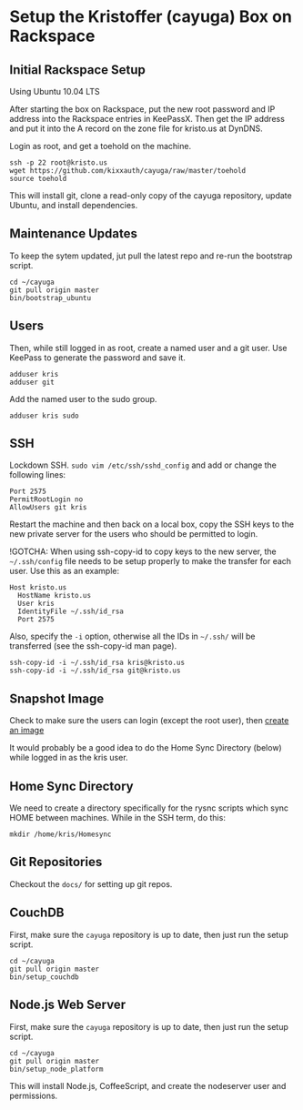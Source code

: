 Setup the Kristoffer (cayuga) Box on Rackspace
==============================================


Initial Rackspace Setup
-----------------------
Using Ubuntu 10.04 LTS

After starting the box on Rackspace, put the new root password and IP address
into the Rackspace entries in KeePassX. Then get the IP address and put it into
the A record on the zone file for kristo.us at DynDNS.

Login as root, and get a toehold on the machine.

    ssh -p 22 root@kristo.us
    wget https://github.com/kixxauth/cayuga/raw/master/toehold
    source toehold

This will install git, clone a read-only copy of the cayuga repository, update
Ubuntu, and install dependencies.


Maintenance Updates
-------------------
To keep the sytem updated, jut pull the latest repo and re-run the bootstrap script.

    cd ~/cayuga
    git pull origin master
    bin/bootstrap_ubuntu


Users
-----
Then, while still logged in as root, create a named user and a git user.  Use
KeePass to generate the password and save it.

    adduser kris
    adduser git

Add the named user to the sudo group.

    adduser kris sudo


SSH
---
Lockdown SSH. `sudo vim /etc/ssh/sshd_config` and add or change the following lines:

    Port 2575
    PermitRootLogin no
    AllowUsers git kris

Restart the machine and then back on a local box, copy the SSH keys to the new
private server for the users who should be permitted to login.

!GOTCHA:
When using ssh-copy-id to copy keys to the new server, the `~/.ssh/config` file
needs to be setup properly to make the transfer for each user. Use this as an
example:

    Host kristo.us
      HostName kristo.us
      User kris
      IdentityFile ~/.ssh/id_rsa
      Port 2575

Also, specify the `-i` option, otherwise all the IDs in `~/.ssh/` will be
transferred (see the ssh-copy-id man page).

    ssh-copy-id -i ~/.ssh/id_rsa kris@kristo.us
    ssh-copy-id -i ~/.ssh/id_rsa git@kristo.us


Snapshot Image
--------------
Check to make sure the users can login (except the root user), then [create an image](http://www.rackspace.com/knowledge_center/index.php/Creating_a_Cloud_Server_from_a_Backup_Image)

It would probably be a good idea to do the Home Sync Directory (below) while
logged in as the kris user.


Home Sync Directory
-------------------
We need to create a directory specifically for the rysnc scripts which sync
HOME between machines. While in the SSH term, do this:

    mkdir /home/kris/Homesync


Git Repositories
----------------
Checkout the `docs/` for setting up git repos.


CouchDB
-------
First, make sure the `cayuga` repository is up to date, then just run the
setup script.

    cd ~/cayuga
    git pull origin master
    bin/setup_couchdb


Node.js Web Server
------------------
First, make sure the `cayuga` repository is up to date, then just run the
setup script.

    cd ~/cayuga
    git pull origin master
    bin/setup_node_platform

This will install Node.js, CoffeeScript, and create the nodeserver user and
permissions.
